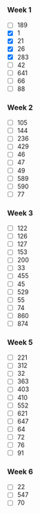 ### Week 1
- [ ] 189
- [x] 1
- [x] 21
- [x] 26
- [x] 283
- [ ] 42
- [ ] 641
- [ ] 66
- [ ] 88

### Week 2
- [ ] 105
- [ ] 144
- [ ] 236
- [ ] 429
- [ ] 46
- [ ] 47
- [ ] 49
- [ ] 589
- [ ] 590
- [ ] 77

### Week 3
- [ ] 122
- [ ] 126
- [ ] 127
- [ ] 153
- [ ] 200
- [ ] 33
- [ ] 455
- [ ] 45
- [ ] 529
- [ ] 55
- [ ] 74
- [ ] 860
- [ ] 874

### Week 5
- [ ] 221
- [ ] 312
- [ ] 32
- [ ] 363
- [ ] 403
- [ ] 410
- [ ] 552
- [ ] 621
- [ ] 647
- [ ] 64
- [ ] 72
- [ ] 76
- [ ] 91

### Week 6
- [ ] 22
- [ ] 547
- [ ] 70
